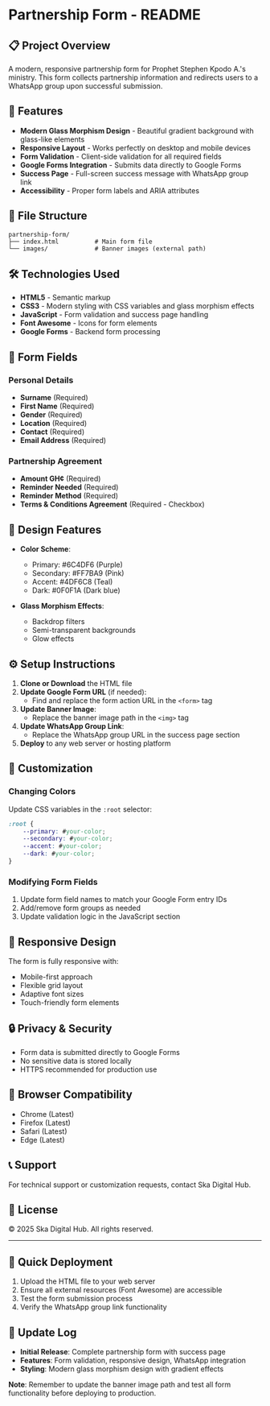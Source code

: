 # Partnership Form - README

## 📋 Project Overview
A modern, responsive partnership form for Prophet Stephen Kpodo A.'s ministry. This form collects partnership information and redirects users to a WhatsApp group upon successful submission.

## 🚀 Features
- **Modern Glass Morphism Design** - Beautiful gradient background with glass-like elements
- **Responsive Layout** - Works perfectly on desktop and mobile devices
- **Form Validation** - Client-side validation for all required fields
- **Google Forms Integration** - Submits data directly to Google Forms
- **Success Page** - Full-screen success message with WhatsApp group link
- **Accessibility** - Proper form labels and ARIA attributes

## 📁 File Structure
```
partnership-form/
├── index.html          # Main form file
└── images/             # Banner images (external path)
```

## 🛠️ Technologies Used
- **HTML5** - Semantic markup
- **CSS3** - Modern styling with CSS variables and glass morphism effects
- **JavaScript** - Form validation and success page handling
- **Font Awesome** - Icons for form elements
- **Google Forms** - Backend form processing

## 📝 Form Fields
### Personal Details
- **Surname** (Required)
- **First Name** (Required)
- **Gender** (Required)
- **Location** (Required)
- **Contact** (Required)
- **Email Address** (Required)

### Partnership Agreement
- **Amount GH¢** (Required)
- **Reminder Needed** (Required)
- **Reminder Method** (Required)
- **Terms & Conditions Agreement** (Required - Checkbox)

## 🎨 Design Features
- **Color Scheme**:
  - Primary: #6C4DF6 (Purple)
  - Secondary: #FF7BA9 (Pink)
  - Accent: #4DF6C8 (Teal)
  - Dark: #0F0F1A (Dark blue)

- **Glass Morphism Effects**:
  - Backdrop filters
  - Semi-transparent backgrounds
  - Glow effects

## ⚙️ Setup Instructions
1. **Clone or Download** the HTML file
2. **Update Google Form URL** (if needed):
   - Find and replace the form action URL in the `<form>` tag
3. **Update Banner Image**:
   - Replace the banner image path in the `<img>` tag
4. **Update WhatsApp Group Link**:
   - Replace the WhatsApp group URL in the success page section
5. **Deploy** to any web server or hosting platform

## 🔧 Customization
### Changing Colors
Update CSS variables in the `:root` selector:
```css
:root {
    --primary: #your-color;
    --secondary: #your-color;
    --accent: #your-color;
    --dark: #your-color;
}
```

### Modifying Form Fields
1. Update form field names to match your Google Form entry IDs
2. Add/remove form groups as needed
3. Update validation logic in the JavaScript section

## 📱 Responsive Design
The form is fully responsive with:
- Mobile-first approach
- Flexible grid layout
- Adaptive font sizes
- Touch-friendly form elements

## 🔒 Privacy & Security
- Form data is submitted directly to Google Forms
- No sensitive data is stored locally
- HTTPS recommended for production use

## 🎯 Browser Compatibility
- Chrome (Latest)
- Firefox (Latest)
- Safari (Latest)
- Edge (Latest)

## 📞 Support
For technical support or customization requests, contact Ska Digital Hub.

## 📄 License
© 2025 Ska Digital Hub. All rights reserved.

---

## 🚀 Quick Deployment
1. Upload the HTML file to your web server
2. Ensure all external resources (Font Awesome) are accessible
3. Test the form submission process
4. Verify the WhatsApp group link functionality

## 🔄 Update Log
- **Initial Release**: Complete partnership form with success page
- **Features**: Form validation, responsive design, WhatsApp integration
- **Styling**: Modern glass morphism design with gradient effects

**Note**: Remember to update the banner image path and test all form functionality before deploying to production.



